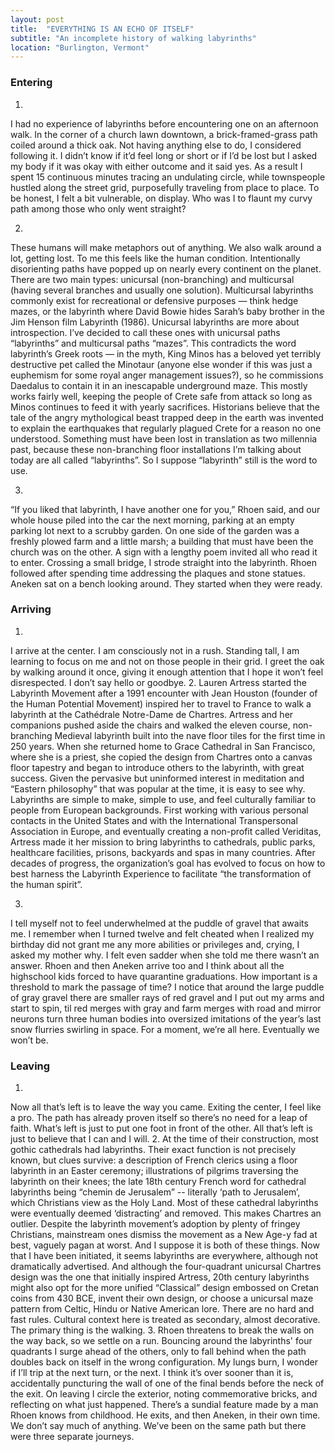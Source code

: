 ```yaml
---
layout: post
title:  "EVERYTHING IS AN ECHO OF ITSELF"
subtitle: "An incomplete history of walking labyrinths"
location: "Burlington, Vermont"
---
```


### Entering

1. 
I had no experience of labyrinths before encountering one on an afternoon walk. In the corner of a church lawn downtown, a brick-framed-grass path coiled around a thick oak. Not having anything else to do, I considered following it. I didn’t know if it’d feel long or short or if I’d be lost but I asked my body if it was okay with either outcome and it said yes. As a result I spent 15 continuous minutes tracing an undulating circle, while townspeople hustled along the street grid, purposefully traveling from place to place. To be honest, I felt a bit vulnerable, on display. Who was I to flaunt my curvy path among those who only went straight? 

2. 
These humans will make metaphors out of anything. We also walk around a lot, getting lost. To me this feels like the human condition. Intentionally disorienting paths have popped up on nearly every continent on the planet. There are two main types: unicursal (non-branching) and multicursal (having several branches and usually one solution). Multicursal labyrinths commonly exist for recreational or defensive purposes — think hedge mazes, or the labyrinth where David Bowie hides Sarah’s baby brother in the Jim Henson film Labyrinth (1986). Unicursal labyrinths are more about introspection. I’ve decided to call these ones with unicursal paths “labyrinths” and multicursal paths “mazes”. This contradicts the word labyrinth’s Greek roots — in the myth, King Minos has a beloved yet terribly destructive pet called the Minotaur (anyone else wonder if this was just a euphemism for some royal anger management issues?), so he commissions Daedalus to contain it in an inescapable underground maze. This mostly works fairly well, keeping the people of Crete safe from attack so long as Minos continues to feed it with yearly sacrifices. Historians believe that the tale of the angry mythological beast trapped deep in the earth was invented to explain the earthquakes that regularly plagued Crete for a reason no one understood. Something must have been lost in translation as two millennia past, because these non-branching floor installations I’m talking about today are all called “labyrinths”. So I suppose “labyrinth” still is the word to use.

3. 
“If you liked that labyrinth, I have another one for you,” Rhoen said, and our whole house piled into the car the next morning, parking at an empty parking lot next to a scrubby garden. On one side of the garden was a freshly plowed farm and a little marsh; a building that must have been the church was on the other. A sign with a lengthy poem invited all who read it to enter. Crossing a small bridge, I strode straight into the labyrinth. Rhoen followed after spending time addressing the plaques and stone statues. Aneken sat on a bench looking around. They started when they were ready. 

### Arriving

1. 
I arrive at the center. I am consciously not in a rush. Standing tall, I am learning to focus on me and not on those people in their grid. I greet the oak by walking around it once, giving it enough attention that I hope it won’t feel disrespected. I don’t say hello or goodbye.
2. 
Lauren Artress started the Labyrinth Movement after a 1991 encounter with Jean Houston (founder of the Human Potential Movement) inspired her to travel to France to walk a labyrinth at the Cathédrale Notre-Dame de Chartres. Artress and her companions pushed aside the chairs and walked the eleven course, non-branching Medieval labyrinth built into the nave floor tiles for the first time in 250 years. When she returned home to Grace Cathedral in San Francisco, where she is a priest, she copied the design from Chartres onto a canvas floor tapestry and began to introduce others to the labyrinth, with great success. Given the pervasive but uninformed interest in meditation and “Eastern philosophy” that was popular at the time, it is easy to see why. Labyrinths are simple to make, simple to use, and feel culturally familiar to people from European backgrounds. First working with various personal contacts in the United States and with the International Transpersonal Association in Europe, and eventually creating a non-profit called Veriditas, Artress made it her mission to bring labyrinths to cathedrals, public parks, healthcare facilities, prisons, backyards and spas in many countries. After decades of progress, the organization’s goal has evolved to focus on how to best harness the Labyrinth Experience to facilitate “the transformation of the human spirit”.

3. 
I tell myself not to feel underwhelmed at the puddle of gravel that awaits me. I remember when I turned twelve and felt cheated when I realized my birthday did not grant me any more abilities or privileges and, crying, I asked my mother why. I felt even sadder when she told me there wasn’t an answer. Rhoen and then Aneken arrive too and I think about all the highschool kids forced to have quarantine graduations. How important is a threshold to mark the passage of time? I notice that around the large puddle of gray gravel there are smaller rays of red gravel and I put out my arms and start to spin, til red merges with gray and farm merges with road and mirror neurons turn three human bodies into oversized imitations of the year’s last snow flurries swirling in space. For a moment, we’re all here. Eventually we won’t be.


### Leaving

1. 
Now all that’s left is to leave the way you came. Exiting the center, I feel like a pro. The path has already proven itself so there’s no need for a leap of faith. What’s left is just to put one foot in front of the other. All that’s left is just to believe that I can and I will.
2. 
At the time of their construction, most gothic cathedrals had labyrinths. Their exact function is not precisely known, but clues survive: a description of French clerics using a floor labyrinth in an Easter ceremony; illustrations of pilgrims traversing the labyrinth on their knees; the late 18th century French word for cathedral labyrinths being “chemin de Jerusalem” -- literally ‘path to Jerusalem’, which Christians view as the Holy Land. Most of these cathedral labyrinths were eventually deemed ‘distracting’ and removed. This makes Chartres an outlier. Despite the labyrinth movement’s adoption by plenty of fringey Christians, mainstream ones dismiss the movement as a New Age-y fad at best, vaguely pagan at worst. And I suppose it is both of these things. Now that I have been initiated, it seems Iabyrinths are everywhere, although not dramatically advertised. And although the four-quadrant unicursal Chartres design was the one that initially inspired Artress, 20th century labyrinths might also opt for the more unified “Classical” design embossed on Cretan coins from 430 BCE, invent their own design, or choose a unicursal maze pattern from Celtic, Hindu or Native American lore. There are no hard and fast rules. Cultural context here is treated as secondary, almost decorative. The primary thing is the walking.
3. 
Rhoen threatens to break the walls on the way back, so we settle on a run. Bouncing around the labyrinths' four quadrants I surge ahead of the others, only to fall behind when the path doubles back on itself in the wrong configuration. My lungs burn, I wonder if I’ll trip at the next turn, or the next. I think it’s over sooner than it is, accidentally puncturing the wall of one of the final bends before the neck of the exit. On leaving I circle the exterior, noting commemorative bricks, and reflecting on what just happened. There’s a sundial feature made by a man Rhoen knows from childhood. He exits, and then Aneken, in their own time. We don’t say much of anything. We’ve been on the same path but there were three separate journeys.

